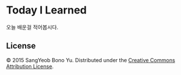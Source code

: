 # Today I Learned

오늘 배운걸 적어봅시다.

License
-------

© 2015 SangYeob Bono Yu.
Distributed under the [Creative Commons Attribution License][license].

[license]: http://creativecommons.org/licenses/by/3.0/
